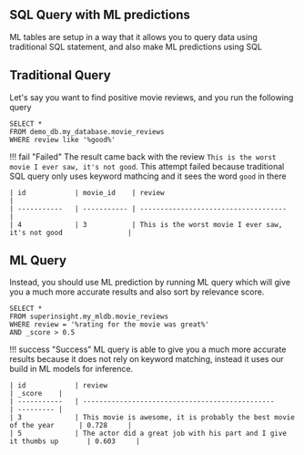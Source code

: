 
## SQL Query with ML predictions
ML tables are setup in a way that it allows you to query data using traditional SQL statement, and also make ML predictions using SQL

## Traditional Query

Let's say you want to find positive movie reviews, and you run the following query 
```
SELECT * 
FROM demo_db.my_database.movie_reviews
WHERE review like '%good%'
```

!!! fail "Failed"
    The result came back with the review `This is the worst movie I ever saw, it's not good`. This attempt failed because traditional SQL query only uses keyword mathcing and it sees the word `good` in there

    | id            | movie_id    | review                                                           |
    | -----------   | ----------- | ------------------------------------                             |
    | 4             | 3           | This is the worst movie I ever saw, it's not good                |



## ML Query

Instead, you should use ML prediction by running ML query which will give you a much more accurate results and also sort by relevance score.
```
SELECT * 
FROM superinsight.my_mldb.movie_reviews
WHERE review = '%rating for the movie was great%'
AND _score > 0.5
```

!!! success "Success"
    ML query is able to give you a much more accurate results because it does not rely on keyword matching, instead it uses our build in ML models for inference.

    | id            | review                                                                | _score    |
    | -----------   | -----------------------------------------------                       | --------- |
    | 3             | This movie is awesome, it is probably the best movie of the year      | 0.728     | 
    | 5             | The actor did a great job with his part and I give it thumbs up       | 0.603     |
